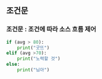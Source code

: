## 조건문
### 조건문 : 조건에 따라 소스 흐름 제어
```py
if (avg > 80):
    print("굿뜨")
elif (avg >70):
    print("노력할 것")
else:
    print("님아")
```